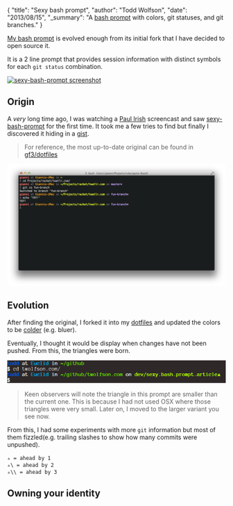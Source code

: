 {
  "title": "Sexy bash prompt",
  "author": "Todd Wolfson",
  "date": "2013/08/15",
  "_summary": "A [bash prompt](https://github.com/twolfson/sexy-bash-prompt) with colors, git statuses, and git branches."
}

[My bash prompt][sexy-bash-prompt] is evolved enough from its initial fork that I have decided to open source it.

It is a 2 line prompt that provides session information with distinct symbols for each `git status` combination.

[![sexy-bash-prompt screenshot][sexy-screenshot]][sexy-bash-prompt]

[sexy-screenshot]: //rawgithub.com/twolfson/sexy-bash-prompt/408f877d133ff12ea0986b29c9a26b30af332c9e/screenshot.png
[sexy-bash-prompt]: https://github.com/twolfson/sexy-bash-prompt

## Origin
A *very* long time ago, I was watching a [Paul Irish][] screencast and saw [sexy-bash-prompt][sexy-orig] for the first time. It took me a few tries to find but finally I discovered it hiding in a [gist][sexy-orig].

> For reference, the most up-to-date original can be found in [gf3/dotfiles][]

[![Original sexy-bash-prompt screenshot][sexy-orig-screenshot]][sexy-orig]

[Paul Irish]: http://www.paulirish.com/
[sexy-orig]: https://gist.github.com/gf3/306785/a35d28b6bdd0f7c54318cce510738438f04dabaa
[gf3/dotfiles]: https://github.com/gf3/dotfiles/blob/master/.bash_prompt
[sexy-orig-screenshot]: /public/images/articles/sexy-bash-prompt-original.png

## Evolution
After finding the original, I forked it into my [dotfiles][] and updated the colors to be [colder][] (e.g. bluer).

[dotfiles]: https://github.com/twolfson/dotfiles
[colder]: http://en.wikipedia.org/wiki/Color_theory#Warm_vs._cool_colors

Eventually, I thought it would be display when changes have not been pushed. From this, the triangles were born.

[![Initial fork of sexy-bash-prompt screenshot][sexy-inital-fork-screenshot]][sexy-inital-fork]

[sexy-inital-fork-screenshot]: /public/images/articles/sexy-bash-prompt-initial-fork.png
[sexy-inital-fork]: https://github.com/twolfson/dotfiles/blob/086b80ee20ee89e697dd04b9686838c7a5203198/.bashrc#L6-L121

> Keen observers will note the triangle in this prompt are smaller than the current one. This is because I had not used OSX where those triangles were very small. Later on, I moved to the larger variant you see now.

From this, I had some experiments with more `git` information but most of them fizzled(e.g. trailing slashes to show how many commits were unpushed).

```
▵ = ahead by 1
▵\ = ahead by 2
▵\\ = ahead by 3
```

## Owning your identity
